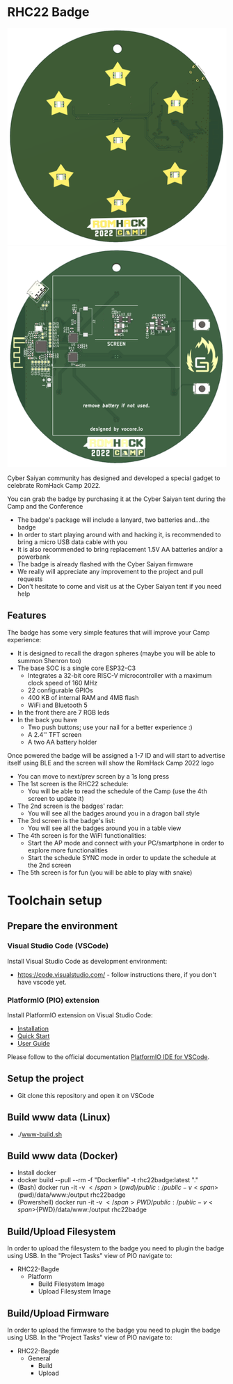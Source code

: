 # RHC22 Badge

![RHC22 badge front](img/RHC22_badge_front.png)
![RHC22 badge rear](img/RHC22_badge_rear.png)

Cyber Saiyan community has designed and developed a special gadget to celebrate RomHack Camp 2022.

You can grab the badge by purchasing it at the Cyber Saiyan tent during the Camp and the Conference
* The badge's package will include a lanyard, two batteries and...the badge
* In order to start playing around with and hacking it, is recommended to bring a micro USB data cable with you
* It is also recommended to bring replacement 1.5V AA batteries and/or a powerbank
* The badge is already flashed with the Cyber Saiyan firmware
* We really will appreciate any improvement to the project and pull requests
* Don't hesitate to come and visit us at the Cyber Saiyan tent if you need help

## Features

The badge has some very simple features that will improve your Camp experience:
* It is designed to recall the dragon spheres (maybe you will be able to summon Shenron too)
* The base SOC is a single core ESP32-C3 
   * Integrates a 32-bit core RISC-V microcontroller with a maximum clock speed of 160 MHz
   * 22 configurable GPIOs
   * 400 KB of internal RAM and 4MB flash
   * WiFi and Bluetooth 5
* In the front there are 7 RGB leds
* In the back you have  
   * Two push buttons; use your nail for a better experience :)
   * A 2.4'' TFT screen 
   * A two AA battery holder

Once powered the badge will be assigned a 1-7 ID and will start to advertise itself using BLE and the screen will show the RomHack Camp 2022 logo 
* You can move to next/prev screen by a 1s long press
* The 1st screen is the RHC22 schedule: 
   * You will be able to read the schedule of the Camp (use the 4th screen to update it)
* The 2nd screen is the badges' radar: 
   * You will see all the badges around you in a dragon ball style
* The 3rd screen is the badge's list: 
   * You will see all the badges around you in a table view
* The 4th screen is for the WiFI functionalities: 
   * Start the AP mode and connect with your PC/smartphone in order to explore more functionalities
   * Start the schedule SYNC mode in order to update the schedule at the 2nd screen
* The 5th screen is for fun (you will be able to play with snake)

# Toolchain setup

## Prepare the environment 

### Visual Studio Code (VSCode)
Install Visual Studio Code as development environment:

* https://code.visualstudio.com/ - follow instructions there, if you don't have vscode yet.

### PlatformIO (PIO) extension
Install PlatformIO extension on Visual Studio Code:

* [Installation](http://docs.platformio.org/page/ide/vscode.html)
* [Quick Start](http://docs.platformio.org/page/ide/vscode.html#quick-start)
* [User Guide](http://docs.platformio.org/page/ide/vscode.html#user-guide)

Please follow to the official documentation [PlatformIO IDE for VSCode](http://docs.platformio.org/page/ide/vscode.html).

## Setup the project

* Git clone this repository and open it on VSCode

## Build www data (Linux)

* ./www-build.sh

## Build www data (Docker)

* Install docker
* docker build --pull --rm -f "Dockerfile" -t rhc22badge:latest "."
* (Bash) docker run -it -v <span>$</span>(pwd)/public:/public -v <span>$</span>(pwd)/data/www:/output rhc22badge
* (Powershell) docker run -it -v <span>$</span>{PWD}/public:/public -v <span>$</span>{PWD}/data/www:/output rhc22badge
   
## Build/Upload Filesystem

In order to upload the filesystem to the badge you need to plugin the badge using USB.
In the "Project Tasks" view of PIO navigate to:

* RHC22-Bagde
   * Platform
      * Build Filesystem Image
      * Upload Filesystem Image

## Build/Upload Firmware
In order to upload the firmware to the badge you need to plugin the badge using USB.
In the "Project Tasks" view of PIO navigate to:

* RHC22-Bagde
   * General
      * Build
      * Upload

